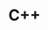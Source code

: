---
layout: toctree
title: C++
permalink: /blog/coding/cpp/
parent: /blog/coding/


enumerategrandchild: true

---